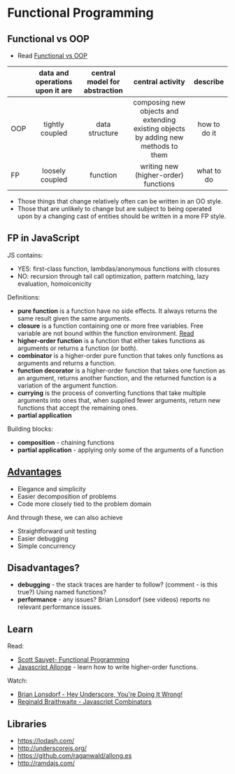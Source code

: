 # Functional Programming

## Functional vs OOP

* Read [Functional vs OOP](http://raganwald.com/2013/04/08/functional-vs-OOP.html)

|     | data and operations upon it are | central model for abstraction  | central activity  | describe |
| --- |:-------------------------------:|:------------------------------:|:-----------------:|:--------:|
| OOP | tightly coupled                 | data structure                 | composing new objects and extending existing objects by adding new methods to them  | how to do it
| FP  | loosely coupled                 | function                       | writing new (higher-order) functions | what to do

* Those things that change relatively often can be written in an OO style.
* Those that are unlikely to change but are subject to being operated upon by a changing cast of entities should be written in a more FP style.

## FP in JavaScript

JS contains:
* YES: first-class function, lambdas/anonymous functions with closures
* NO: recursion through tail call optimization, pattern matching, lazy evaluation, homoiconicity

Definitions:
* **pure function** is a function have no side effects. It always returns the same result given the same arguments.
* **closure** is a function containing one or more free variables. Free variable are not bound within the function environment. [Read](https://leanpub.com/javascript-allonge/read#closures)
* **higher-order function** is a function that either takes functions as arguments or returns a function (or both).
* **combinator** is a higher-order pure function that takes only functions as arguments and returns a function.
* **function decorator** is a higher-order function that takes one function as an argument, returns another function, and the returned function is a variation of the argument function.
* **currying** is the process of converting functions that take multiple arguments into ones that, when supplied fewer arguments, return new functions that accept the remaining ones.
* **partial application**

Building blocks:
* **composition** - chaining functions
* **partial application** - applying only some of the arguments of a function

## [Advantages](http://scott.sauyet.com/Javascript/Talk/FunctionalProgramming/#slide-143)

* Elegance and simplicity
* Easier decomposition of problems
* Code more closely tied to the problem domain

And through these, we can also achieve

* Straightforward unit testing
* Easier debugging
* Simple concurrency

## Disadvantages?

* **debugging** - the stack traces are harder to follow? (comment - is this true?) Using named functions?
* **performance** - any issues? Brian Lonsdorf (see videos) reports no relevant performance issues.

## Learn

Read:
* [Scott Sauyet- Functional Programming](http://scott.sauyet.com/Javascript/Talk/FunctionalProgramming/)
* [Javascript Allonge](https://leanpub.com/javascript-allonge/read) - learn how to write higher-order functions.

Watch:
* [Brian Lonsdorf - Hey Underscore, You're Doing It Wrong!](https://www.youtube.com/watch?v=m3svKOdZijA)
* [Reginald Braithwaite - Javascript Combinators](https://vimeo.com/97408202)

## Libraries

* https://lodash.com/
* http://underscorejs.org/
* https://github.com/raganwald/allong.es
* http://ramdajs.com/
 
